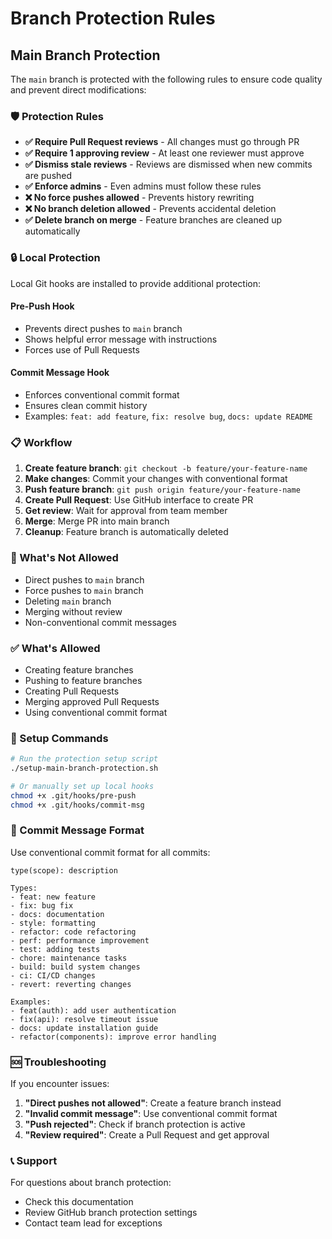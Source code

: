 # Branch Protection Rules

## Main Branch Protection

The `main` branch is protected with the following rules to ensure code quality and prevent direct modifications:

### 🛡️ Protection Rules

- **✅ Require Pull Request reviews** - All changes must go through PR
- **✅ Require 1 approving review** - At least one reviewer must approve
- **✅ Dismiss stale reviews** - Reviews are dismissed when new commits are pushed
- **✅ Enforce admins** - Even admins must follow these rules
- **❌ No force pushes allowed** - Prevents history rewriting
- **❌ No branch deletion allowed** - Prevents accidental deletion
- **✅ Delete branch on merge** - Feature branches are cleaned up automatically

### 🔒 Local Protection

Local Git hooks are installed to provide additional protection:

#### Pre-Push Hook
- Prevents direct pushes to `main` branch
- Shows helpful error message with instructions
- Forces use of Pull Requests

#### Commit Message Hook
- Enforces conventional commit format
- Ensures clean commit history
- Examples: `feat: add feature`, `fix: resolve bug`, `docs: update README`

### 📋 Workflow

1. **Create feature branch**: `git checkout -b feature/your-feature-name`
2. **Make changes**: Commit your changes with conventional format
3. **Push feature branch**: `git push origin feature/your-feature-name`
4. **Create Pull Request**: Use GitHub interface to create PR
5. **Get review**: Wait for approval from team member
6. **Merge**: Merge PR into main branch
7. **Cleanup**: Feature branch is automatically deleted

### 🚫 What's Not Allowed

- Direct pushes to `main` branch
- Force pushes to `main` branch
- Deleting `main` branch
- Merging without review
- Non-conventional commit messages

### ✅ What's Allowed

- Creating feature branches
- Pushing to feature branches
- Creating Pull Requests
- Merging approved Pull Requests
- Using conventional commit format

### 🔧 Setup Commands

```bash
# Run the protection setup script
./setup-main-branch-protection.sh

# Or manually set up local hooks
chmod +x .git/hooks/pre-push
chmod +x .git/hooks/commit-msg
```

### 📝 Commit Message Format

Use conventional commit format for all commits:

```
type(scope): description

Types:
- feat: new feature
- fix: bug fix
- docs: documentation
- style: formatting
- refactor: code refactoring
- perf: performance improvement
- test: adding tests
- chore: maintenance tasks
- build: build system changes
- ci: CI/CD changes
- revert: reverting changes

Examples:
- feat(auth): add user authentication
- fix(api): resolve timeout issue
- docs: update installation guide
- refactor(components): improve error handling
```

### 🆘 Troubleshooting

If you encounter issues:

1. **"Direct pushes not allowed"**: Create a feature branch instead
2. **"Invalid commit message"**: Use conventional commit format
3. **"Push rejected"**: Check if branch protection is active
4. **"Review required"**: Create a Pull Request and get approval

### 📞 Support

For questions about branch protection:
- Check this documentation
- Review GitHub branch protection settings
- Contact team lead for exceptions
